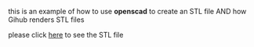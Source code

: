 this is an example of how to use **openscad** to create an STL file AND how Gihub renders STL files

please click [here](./cube.stl "title") to see the STL file
